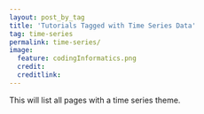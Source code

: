 ```yaml
---
layout: post_by_tag
title: 'Tutorials Tagged with Time Series Data'
tag: time-series
permalink: time-series/
image:
  feature: codingInformatics.png
  credit:
  creditlink: 
---
```


This will list all pages with a time series theme.

